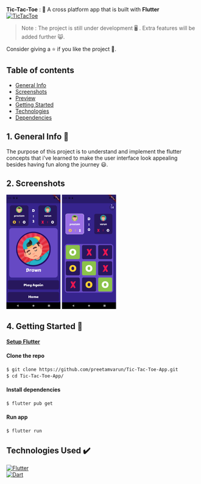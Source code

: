 **Tic-Tac-Toe** : 🎃
A cross platform app that is built with **Flutter**  <br> [![TicTacToe](https://img.shields.io/badge/TicTacToe-🎮-1EAEDB.svg)](https://github.com/preetamvarun/Tic-Tac-Toe-App) <br>

> Note : The project is still under development :desktop_computer: . Extra features will be added further :smile_cat:.

Consider giving a :star: if you like the project :black_heart:. <br>

## Table of contents
- [General Info](#general-info-)
- [Screenshots](#screenshots-)
- [Preview](#preview-)
- [Getting Started](#getting-started-)
- [Technologies](#technologies-)
- [Dependencies](#dependencies-)

## 1. General Info 📝

The purpose of this project is to understand and implement the flutter concepts that i've learned to make the user interface look appealing besides having fun along the journey :smiley:.

## 2. Screenshots
<img src = "/ProjectImages/DrawGame.png" alt = "draw game" height = 300>
<img src = "/ProjectImages/Owins.png" alt = "Owins" height = 300>

## 4. Getting Started 🚀

#### [ Setup Flutter](https://flutter.io/setup/)

#### Clone the repo

```sh
$ git clone https://github.com/preetamvarun/Tic-Tac-Toe-App.git
$ cd Tic-Tac-Toe-App/
```

#### Install dependencies 
```sh
$ flutter pub get
```

#### Run app
```sh
$ flutter run
```

## Technologies Used :heavy_check_mark:

[![Flutter](https://img.shields.io/badge/Flutter-v2.2.3-1.svg)](https://flutter.dev/)   
[![Dart](https://img.shields.io/badge/Dart-v2.13.4-1.svg)](https://dart.dev/)   





